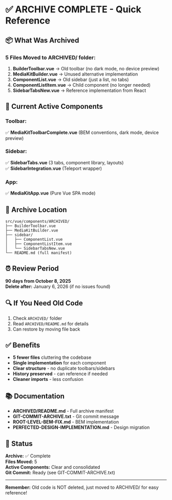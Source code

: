 # ✅ ARCHIVE COMPLETE - Quick Reference

## 📦 What Was Archived

### 5 Files Moved to ARCHIVED/ folder:

1. **BuilderToolbar.vue** → Old toolbar (no dark mode, no device preview)
2. **MediaKitBuilder.vue** → Unused alternative implementation  
3. **ComponentList.vue** → Old sidebar (just a list, no tabs)
4. **ComponentListItem.vue** → Child component (no longer needed)
5. **SidebarTabsNew.vue** → Reference implementation from React

## 🎯 Current Active Components

### Toolbar:
✅ **MediaKitToolbarComplete.vue** (BEM conventions, dark mode, device preview)

### Sidebar:
✅ **SidebarTabs.vue** (3 tabs, component library, layouts)  
✅ **SidebarIntegration.vue** (Teleport wrapper)

### App:
✅ **MediaKitApp.vue** (Pure Vue SPA mode)

## 📍 Archive Location

```
src/vue/components/ARCHIVED/
├── BuilderToolbar.vue
├── MediaKitBuilder.vue
├── sidebar/
│   ├── ComponentList.vue
│   ├── ComponentListItem.vue
│   └── SidebarTabsNew.vue
└── README.md (full manifest)
```

## ⏰ Review Period

**90 days from October 8, 2025**  
**Delete after:** January 6, 2026 (if no issues found)

## 🔍 If You Need Old Code

1. Check `ARCHIVED/` folder
2. Read `ARCHIVED/README.md` for details
3. Can restore by moving file back

## ✅ Benefits

- **5 fewer files** cluttering the codebase
- **Single implementation** for each component
- **Clear structure** - no duplicate toolbars/sidebars
- **History preserved** - can reference if needed
- **Cleaner imports** - less confusion

## 📚 Documentation

- **ARCHIVED/README.md** - Full archive manifest
- **GIT-COMMIT-ARCHIVE.txt** - Git commit message
- **ROOT-LEVEL-BEM-FIX.md** - BEM implementation
- **PERFECTED-DESIGN-IMPLEMENTATION.md** - Design migration

## 🎉 Status

**Archive:** ✅ Complete  
**Files Moved:** 5  
**Active Components:** Clear and consolidated  
**Git Commit:** Ready (see GIT-COMMIT-ARCHIVE.txt)

---

**Remember:** Old code is NOT deleted, just moved to ARCHIVED/ for easy reference!
